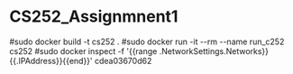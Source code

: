 # CS252_Assignmnent1
#sudo docker build -t cs252 .
#sudo docker run -it --rm --name run_c252 cs252
#sudo docker inspect -f '{{range .NetworkSettings.Networks}}{{.IPAddress}}{{end}}' cdea03670d62
